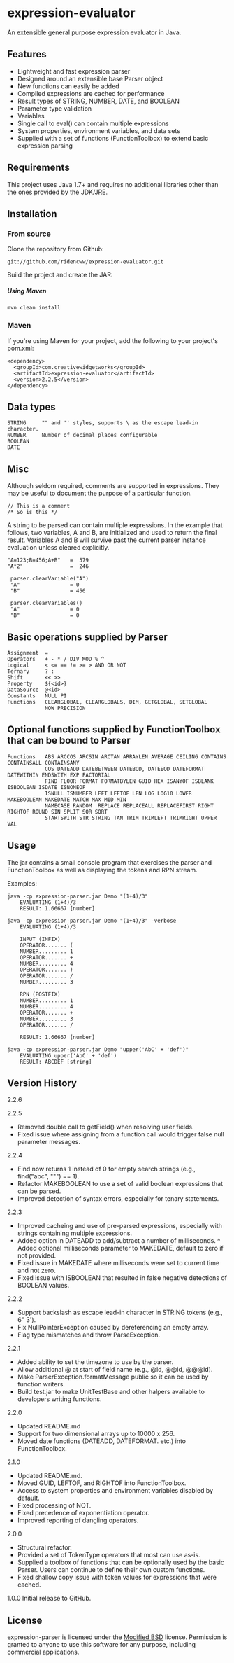 # expression-evaluator

An extensible general purpose expression evaluator in Java.

## Features

 - Lightweight and fast expression parser
 - Designed around an extensible base Parser object
 - New functions can easily be added
 - Compiled expressions are cached for performance
 - Result types of STRING, NUMBER, DATE, and BOOLEAN
 - Parameter type validation 
 - Variables
 - Single call to eval() can contain multiple expressions
 - System properties, environment variables, and data sets
 - Supplied with a set of functions (FunctionToolbox) to extend basic expression parsing 

## Requirements

This project uses Java 1.7+ and requires no additional libraries other than the ones provided by the JDK/JRE.

## Installation

### From source

Clone the repository from Github:

    git://github.com/ridencww/expression-evaluator.git

Build the project and create the JAR:

##### Using Maven
    mvn clean install

### Maven

If you're using Maven for your project, add the following to your project's pom.xml:

    <dependency>
      <groupId>com.creativewidgetworks</groupId>
      <artifactId>expression-evaluator</artifactId>
      <version>2.2.5</version>
    </dependency>

## Data types

    STRING     "" and '' styles, supports \ as the escape lead-in character.
    NUMBER     Number of decimal places configurable
    BOOLEAN
    DATE

## Misc    
    
Although seldom required, comments are supported in expressions. They may be useful to document the purpose of a particular function.
    
    // This is a comment 
    /* So is this */
    
A string to be parsed can contain multiple expressions. In the example that follows, two variables, A and B, are initialized and used to return the final result. Variables A and B will survive past the current parser instance evaluation unless cleared explicitly. 
   
    "A=123;B=456;A+B"   =  579
    "A*2"               =  246
     
     parser.clearVariable("A")
     "A"                = 0
     "B"                = 456
     
     parser.clearVariables()
     "A"                = 0
     "B"                = 0
    
## Basic operations supplied by Parser 

    Assignment  =
    Operators   + - * / DIV MOD % ^ 
    Logical     < <= == != >= > AND OR NOT
    Ternary     ? :  
    Shift       << >>
    Property    ${<id>}
    DataSource  @<id>
    Constants   NULL PI
    Functions   CLEARGLOBAL, CLEARGLOBALS, DIM, GETGLOBAL, SETGLOBAL
                NOW PRECISION
   
## Optional functions supplied by FunctionToolbox that can be bound to Parser  
 
    Functions   ABS ARCCOS ARCSIN ARCTAN ARRAYLEN AVERAGE CEILING CONTAINS CONTAINSALL CONTAINSANY
                COS DATEADD DATEBETWEEN DATEBOD, DATEEOD DATEFORMAT DATEWITHIN ENDSWITH EXP FACTORIAL 
                FIND FLOOR FORMAT FORMATBYLEN GUID HEX ISANYOF ISBLANK ISBOOLEAN ISDATE ISNONEOF 
                ISNULL ISNUMBER LEFT LEFTOF LEN LOG LOG10 LOWER MAKEBOOLEAN MAKEDATE MATCH MAX MID MIN
                NAMECASE RANDOM  REPLACE REPLACEALL REPLACEFIRST RIGHT RIGHTOF ROUND SIN SPLIT SQR SQRT 
                STARTSWITH STR STRING TAN TRIM TRIMLEFT TRIMRIGHT UPPER VAL
   
## Usage

The jar contains a small console program that exercises the parser and FunctionToolbox as well as displaying the tokens and RPN stream.

Examples:

    java -cp expression-parser.jar Demo "(1+4)/3"
        EVALUATING (1+4)/3
        RESULT: 1.66667 [number]
      
    java -cp expression-parser.jar Demo "(1+4)/3" -verbose
        EVALUATING (1+4)/3
    
        INPUT (INFIX)
        OPERATOR....... (
        NUMBER......... 1
        OPERATOR....... +
        NUMBER......... 4
        OPERATOR....... )
        OPERATOR....... /
        NUMBER......... 3
           
        RPN (POSTFIX)
        NUMBER......... 1
        NUMBER......... 4
        OPERATOR....... +
        NUMBER......... 3
        OPERATOR....... /
        
        RESULT: 1.66667 [number]
        
    java -cp expression-parser.jar Demo "upper('AbC' + 'def')"
        EVALUATING upper('AbC' + 'def')
        RESULT: ABCDEF [string]
    
## Version History

2.2.6

2.2.5
* Removed double call to getField() when resolving user fields.
* Fixed issue where assigning from a function call would trigger false null parameter messages.

2.2.4
* Find now returns 1 instead of 0 for empty search strings (e.g., find("abc", """) == 1).
* Refactor MAKEBOOLEAN to use a set of valid boolean expressions that can be parsed.
* Improved detection of syntax errors, especially for tenary statements.

2.2.3
* Improved cacheing and use of pre-parsed expressions, especially with strings containing multiple expressions.
* Added option in DATEADD to add/subtract a number of milliseconds.
^ Added optional milliseconds parameter to MAKEDATE, default to zero if not provided.
* Fixed issue in MAKEDATE where milliseconds were set to current time and not zero.
* Fixed issue with ISBOOLEAN that resulted in false negative detections of BOOLEAN values.

2.2.2
* Support backslash as escape lead-in character in STRING tokens (e.g., 6\" 3\').
* Fix NullPointerException caused by dereferencing an empty array.
* Flag type mismatches and throw ParseException.

2.2.1
* Added ability to set the timezone to use by the parser.
* Allow additional @ at start of field name (e.g., @id, @@id, @@@id).
* Make ParserException.formatMessage public so it can be used by function writers.
* Build test.jar to make UnitTestBase and other halpers available to developers writing functions.

2.2.0
* Updated README.md
* Support for two dimensional arrays up to 10000 x 256.
* Moved date functions (DATEADD, DATEFORMAT. etc.) into FunctionToolbox.

2.1.0
* Updated README.md.
* Moved GUID, LEFTOF, and RIGHTOF into FunctionToolbox.
* Access to system properties and environment variables disabled by default.
* Fixed processing of NOT.
* Fixed precedence of exponentiation operator.
* Improved reporting of dangling operators.
 
2.0.0  
* Structural refactor.
* Provided a set of TokenType operators that most can use as-is.
* Supplied a toolbox of functions that can be optionally used by the basic Parser. Users can continue to define their own custom functions.
* Fixed shallow copy issue with token values for expressions that were cached.

1.0.0 Initial release to GitHub.
    
## License

expression-parser is licensed under the [Modified BSD][1] license. Permission is granted to anyone to use this software for any purpose, including commercial applications.

[1]: http://www.opensource.org/licenses/BSD-3-Clause

